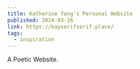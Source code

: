 ```yaml
---
title: Katherine Yang's Personal Website
published: 2024-03-16
link: https://kayserifserif.place/
tags:
  - inspiration
---
```


A Poetic Website.
